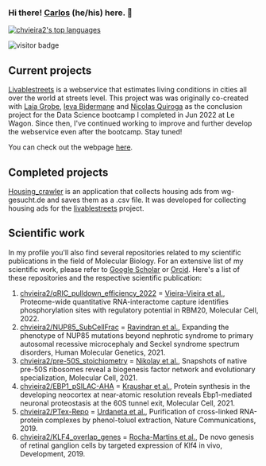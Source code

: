 ### Hi there! [Carlos](https://www.canva.com/design/DAFDka_ylKY/V-MMMoJv639cr9I8bn8mIQ/view?utm_content=DAFDka_ylKY&utm_campaign=designshare&utm_medium=link&utm_source=publishsharelink) (he/his) here. 👋 

[![chvieira2's top languages](https://github-readme-stats.vercel.app/api/top-langs/?username=chvieira2&theme=blue-green)](https://github.com/anuraghazra/github-readme-stats)

![visitor badge](https://visitor-badge.glitch.me/badge?page_id=jwenjian.visitor-badge&left_color=red&right_color=green&left_text=Hello%20Visitors)

## Current projects
[Livablestreets](https://github.com/chvieira2/livablestreets) is a webservice that estimates living conditions in cities all over the world at streets level.
This project was was originally co-created with [Laia Grobe](https://github.com/Laiagdla), [Ieva Bidermane](https://github.com/ievabi) and [Nicolas Quiroga](https://github.com/nicoquiroga941) as the conclusion project for the Data Science bootcamp I completed in Jun 2022 at Le Wagon. Since then, I've continued working to improve and further develop the webservice even after the bootcamp. Stay tuned!

You can check out the webpage [here](https://livablestreets.herokuapp.com/).


## Completed projects
[Housing_crawler](https://github.com/chvieira2/housing_crawler) is an application that collects housing ads from wg-gesucht.de and saves them as a .csv file. It was developed for collecting housing ads for the [livablestreets](https://github.com/chvieira2/livablestreets) project.


## Scientific work
In my profile you'll also find several repositories related to my scientific publications in the field of Molecular Biology. For an extensive list of my scientific work, please refer to [Google Scholar](https://scholar.google.com/citations?user=0A5L-RYAAAAJ&hl=en&oi=sra) or [Orcid](https://orcid.org/0000-0001-5443-4507). Here's a list of these repositories and the respective scientific publication:
1. [chvieira2/qRIC_pulldown_efficiency_2022](https://github.com/chvieira2/qRIC_pulldown_efficiency_2022) = [Vieira-Vieira et al.](https://www.cell.com/molecular-cell/fulltext/S1097-2765(22)00262-3), Proteome-wide quantitative RNA-interactome capture identifies phosphorylation sites with regulatory potential in RBM20, Molecular Cell, 2022.
2. [chvieira2/NUP85_SubCellFrac](https://github.com/chvieira2/NUP85_SubCellFrac) = [Ravindran et al.](https://academic.oup.com/hmg/article-abstract/30/22/2068/6307744), Expanding the phenotype of NUP85 mutations beyond nephrotic syndrome to primary autosomal recessive microcephaly and Seckel syndrome spectrum disorders, Human Molecular Genetics, 2021.
3. [chvieira2/pre-50S_stoichiometry](https://github.com/chvieira2/pre-50S_stoichiometry) = [Nikolay et al.](https://www.sciencedirect.com/science/article/pii/S1097276521000927), Snapshots of native pre-50S ribosomes reveal a biogenesis factor network and evolutionary specialization, Molecular Cell, 2021.
4. [chvieira2/EBP1_pSILAC-AHA](https://github.com/chvieira2/EBP1_pSILAC-AHA) = [Kraushar et al.](https://www.sciencedirect.com/science/article/pii/S1097276520308376), Protein synthesis in the developing neocortex at near-atomic resolution reveals Ebp1-mediated neuronal proteostasis at the 60S tunnel exit, Molecular Cell, 2021.
5. [chvieira2/PTex-Repo](https://github.com/chvieira2/PTex-Repo) = [Urdaneta et al.](https://www.nature.com/articles/s41467-019-08942-3), Purification of cross-linked RNA-protein complexes by phenol-toluol extraction, Nature Communications, 2019.
6. [chvieira2/KLF4_overlap_genes](https://github.com/chvieira2/KLF4_overlap_genes) = [Rocha-Martins et al.](https://journals.biologists.com/dev/article/146/16/dev176586/224191/De-novo-genesis-of-retinal-ganglion-cells-by), De novo genesis of retinal ganglion cells by targeted expression of Klf4 in vivo, Development, 2019.
